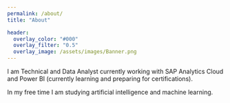 ```yaml
---
permalink: /about/
title: "About"

header:
  overlay_color: "#000"
  overlay_filter: "0.5"
  overlay_image: /assets/images/Banner.png
---
```




I am Technical and Data Analyst currently working with SAP Analytics Cloud and Power BI (currently learning and preparing for certifications).

In my free time I am studying artificial intelligence and machine learning.
